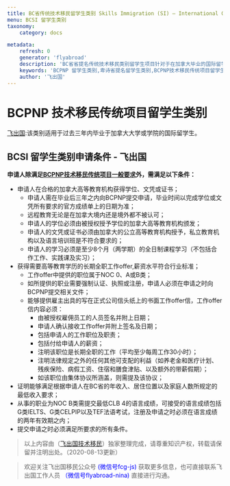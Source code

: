 ```yaml
---
title: BC省传统技术移民留学生类别 Skills Immigration (SI) – International Graduate
menu: BCSI 留学生类别
taxonomy:
    category: docs

metadata:
    refresh: 0
    generator: 'flyabroad'
    description: 'BC省省提名传统技术移民类别留学生项目针对于在加拿大毕业的国际留学生（不要求是在BC省毕业的留学生），只要取得BC省的雇主offer ，不要求有相关工作经验就可以申请。递交申请时毕业不能超过3年。'
    keywords: 'BCPNP 留学生类别,卑诗省提名留学生类别,BCPNP技术移民传统项目留学生类别, Skills Immigration (SI) – International Graduate,BC省留学生移民'
    author: '飞出国'
---
```

# BCPNP 技术移民传统项目留学生类别

[飞出国](/home):该类别适用于过去三年内毕业于加拿大大学或学院的国际留学生。

## BCSI 留学生类别申请条件 - 飞出国

**申请人除满足[BCPNP技术移民传统项目一般要求](/bc/BCPNP-SI)外，需满足以下条件：**

* 申请人在合格的加拿大高等教育机构获得学位、文凭或证书；
    * 申请人需在毕业后三年之内向BCPNP提交申请，毕业时间以完成学位或文凭所有要求的官方成绩单上的日期为准；
    * 远程教育无论是在加拿大境内还是境外都不被认可；
    * 申请人的学位必须由被授权授予学位的加拿大高等教育机构颁发；
    * 申请人的文凭或证书必须由加拿大的公立高等教育机构授予，私立教育机构以及语言培训班是不符合要求的；
    * 申请人的学习必须是至少8个月（两学期）的全日制课程学习（不包括合作工作、实践课及实习）；
* 获得需要高等教育学历的长期全职工作offer,薪资水平符合行业标准；
    * 工作offer中提供的职位属于NOC 0、A或B类；
    * 如所提供的职业需要强制认证、执照或注册，申请人必须在申请之时向BCPNP提交相关文件；
    * 能够提供雇主出具的写在正式公司信头纸上的书面工作offer信，工作offer信内容必须：
        * 由被授权雇佣员工的人员签名并附上日期；
        * 申请人确认接收工作offer并附上签名及日期；
        * 包括申请人的工作职位及职责；
        * 包括付给申请人的薪资；
        * 注明该职位是长期全职的工作（平均至少每周工作30小时）；
        * 注明法律规定之外的任何其他可支配的利益（如养老金和医疗计划、残疾保险、病假工资、住宿和膳食津贴、以及额外的带薪假期）；
        * 如该职位由集体协议所涵盖，则需提及该协议； 
* 证明能够满足根据申请人在BC省的年收入、居住位置以及家庭人数所规定的最低收入要求；
* 从事的职业为NOC B类需提交最低CLB 4的语言成绩，可接受的语言成绩包括G类IELTS、G类CELPIP以及TEF法语考试，注册及申请之时必须在语言成绩的两年有效期之内；
* 提交申请之时必须满足所要求的所有条件。

> 以上内容由（[飞出国技术移民](http://js.flyabroad.com.hk)）独家整理完成，请尊重知识产权，转载请保留并注明出处。（2020-08-13更新）

> 欢迎关注飞出国移民公众号 <font color=Blue>(微信号fcg-js)</font> 获取更多信息，也可直接联系飞出国工作人员 <font color=Blue>（微信号flyabroad-nina)</font> 直接进行沟通。


